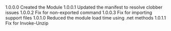 1.0.0.0 Created the Module
1.0.0.1 Updated the manifest to resolve clobber issues
1.0.0.2 Fix for non-exported command
1.0.0.3 Fix for importing support files
1.0.1.0 Reduced the module load time using .net methods
1.0.1.1 Fix for Invoke-Unzip